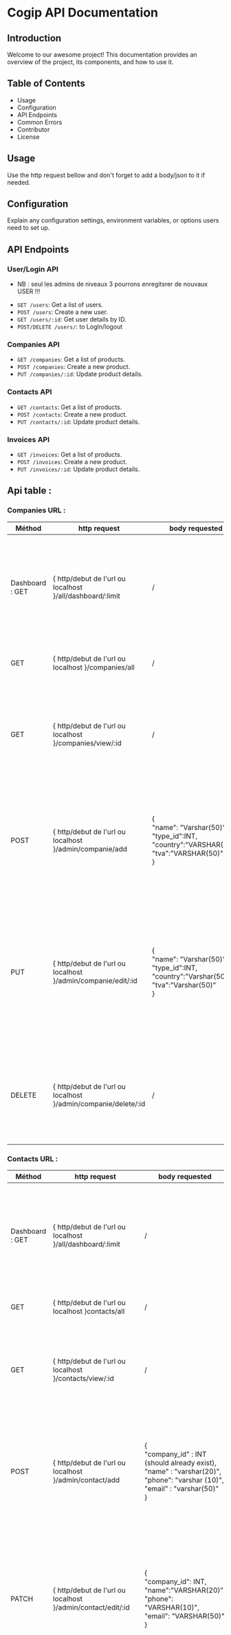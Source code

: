 # Cogip API Documentation

## Introduction
Welcome to our awesome project! This documentation provides an overview of the project, its components, and how to use it.

## Table of Contents
- Usage
- Configuration
- API Endpoints
- Common Errors
- Contributor
- License

## Usage
Use the http request bellow and don't forget to add a body/json to it if needed.

## Configuration
Explain any configuration settings, environment variables, or options users need to set up.

## API Endpoints
### User/Login API
* NB : seul les admins de niveaux 3 pourrons enregitsrer de nouvaux USER !!!
- `GET /users`: Get a list of users.
- `POST /users`: Create a new user.
- `GET /users/:id`: Get user details by ID.
- `POST/DELETE /users/`: to LogIn/logout

### Companies API
- `GET /companies`: Get a list of products.
- `POST /companies`: Create a new product.
- `PUT /companies/:id`: Update product details.

### Contacts API
- `GET /contacts`: Get a list of products.
- `POST /contacts`: Create a new product.
- `PUT /contacts/:id`: Update product details.

### Invoices API
- `GET /invoices`: Get a list of products.
- `POST /invoices`: Create a new product.
- `PUT /invoices/:id`: Update product details.

## Api table :
### Companies URL :
|    Méthod    |   http request  | body requested  |     exemple     |     explication     |
| ------------------------ | --------------- | --------------- | --------------- | ------------------- |
|  Dashboard : GET  | { http/debut de l'url ou localhost }/all/dashboard/:limit  |  /  | http://localhost:5000/dashboard/5   | renvoie une liste avec la limite imposer <br> si vous remplacer : limite par 5 vous aurez :<br> 5 compagnies, 5 contacts, 5 factures. |
|   GET   | { http/debut de l'url ou localhost }/companies/all  |  /  |  /  | ici vous récupérez toutes les compagnies . |
|   GET   | { http/debut de l'url ou localhost }/companies/view/:id  |  /  | http://localhost:5000/companies/view/3 | ici vous récupererz la (une seul) compagnie de votre choix en remplacent :id <br> par le id de la compagnie. |
|   POST  | { http/debut de l'url ou localhost }/admin/companie/add  | {<br>"name": "Varshar(50)",<br>"type_id":INT,<br>"country":"VARSHAR(50)",<br>"tva":"VARSHAR(50)"<br>}   | {<br>"name": "Match Sa",<br>"type_id":1,<br>"country":"Belgique",<br>"tva":"BE8888888888"<br>} | Method POST donc il faut envoyer un ficher json quand<br> vous faite la request voir body requested et exemple pour vous aider. |
|   PUT   | { http/debut de l'url ou localhost }/admin/companie/edit/:id | {<br>"name": "Varshar(50)",<br>"type_id":INT,<br>"country":"Varshar(50)",<br>"tva":"Varshar(50)"<br>}   | {<br>"name": "Match Sa",<br>"type_id":1,<br>"country":"Belgique",<br>"tva":"BE8888888888"<br>} | Même chose que celui d'au-dessus donc il faut bien envoyer un body/json et ne pas oublier de remplacer :id dans l'URL par l'id de la compagnie ou vous remplacez les infos. |
| DELETE  | { http/debut de l'url ou localhost }/admin/companie/delete/:id |  /  |  /  | Requête DELETE donc pas de body mais ne pas oublier de faire remplacer :id par l'id de la compagnie. |

### Contacts URL :
|    Méthod    |   http request  | body requested  |     exemple     |     explication     |
| ------------------------ | --------------- | --------------- | --------------- | ------------------- |
|  Dashboard : GET  | { http/debut de l'url ou localhost }/all/dashboard/:limit |  /  | http://localhost:5000/dashboard/:limit   | renvoie une liste avec la limite imposer <br> si vous remplacer : limite par 5 vous aurez :<br> 5 compagnies, 5 contacts, 5 factures. |
|   GET   | { http/debut de l'url ou localhost }contacts/all |  /  |  /  | ici vous récupérez tous les contacts . |
|   GET   | { http/debut de l'url ou localhost }/contacts/view/:id  |  /  | http://localhost:5000/companies/view/3 | ici vous récuperez le (un seul) contact de votre choix en remplacent :id <br> par le id du contact. |
|   POST  | { http/debut de l'url ou localhost }/admin/contact/add | {<br>"company_id" : INT (should already exist),<br>"name" : "varshar(20)",<br>"phone": "varshar (10)",<br>"email" : "varshar(50)"<br>}   | {<br>"company_id" : 1,<br>"name" : "iliess",<br>"phone" : "0499999999",<br>"email" : "iliessnani2@gmail.com"<br>} | Method POST donc il faut envoyer un ficher json quand<br> vous faite la request voir body requested et exemple pour vous aider. |
|  PATCH  | { http/debut de l'url ou localhost }/admin/contact/edit/:id | {<br>"company_id": INT,<br>"name":"VARSHAR(20)",<br>"phone": "VARSHAR(10)",<br>"email": "VARSHAR(50)"<br>}   | {<br>"company_id" : 1,<br>"name" : "iliess",<br>"phone" : "0499999999",<br>"email" : "iliessnani2@gmail.com"<br>} | Même chose que celui d'au-dessus donc il faut bien envoyer un body/json et ne pas oublier de remplacer :id dans l'URL par l'id du contact ou vous remplacez les infos. |
| DELETE  | { http/debut de l'url ou localhost }/admin/contact/delete/:id |  /  |  /  | Requête DELETE donc pas de body mais ne pas oublier de faire remplacer :id par l'id du contact. |

### Invoices URL :
|    Méthod    |   http request  | body requested  |     exemple     |     explication     |
| ------------------------ | --------------- | --------------- | --------------- | ------------------- |
|  Dashboard : GET  | { http/debut de l'url ou localhost }/all/dashboard/:limit |  /  | http://localhost:5000/dashboard/5   | renvoie une liste avec la limite imposer <br> si vous remplacer : limite par 5 vous aurez :<br> 5 compagnies, 5 contacts, 5 factures. |
|   GET   | { http/debut de l'url ou localhost }/invoices/all |  /  |  /  | ici vous récupérez toute les factures . |
|   GET   | { http/debut de l'url ou localhost }/invoices/view/:id  |  /  | http://localhost:5000/companies/view/3 | ici vous récuperez la (une seul) facture de votre choix en remplacent :id <br> par le id de la facture. |
|   POST  | { http/debut de l'url ou localhost }/admin/invoice/add | {<br>"compagny_id" : INT <br>} | {<br>"compagny_id" : INT <br>} | Method POST donc il faut envoyer un ficher json quand<br> vous faite la request voir body requested et exemple pour vous aider. |
|  PATCH  | { http/debut de l'url ou localhost }/admin/invoice/edit/:id | {<br>"compagny_id" : INT <br>}  | {<br>"compagny_id" : INT <br>} | Même chose que celui d'au-dessus donc il faut bien envoyer un body/json et ne pas oublier de remplacer :id dans l'URL par l'id de la facture ou vous remplacez les infos. |
| DELETE  | { http/debut de l'url ou localhost }/admin/invoice/delete/:id |  /  |  /  | Requête DELETE donc pas de body mais ne pas oublier de faire remplacer :id par l'id de la facture. |


### User/login/logout URL :
|    Méthod    |   http request  | body requested  |     exemple     |     explication     |
| --------------- | --------------- | --------------- | --------------- | ------------------- |
|    POST    |    { http/debut de l'url ou localhost }/admin/api/user/add    |   {<br>"username":"Varshar(20)",<br>"password":"Varshar(20)",<br>"firstname":Varshar(20)",<br>"lastname":"Varshar(20)",<br>"email":"varshar(50)",<br>"role":INT<br>}   |    {<br>"username":"iliess",<br>"password":"password123",<br>"firstname":"iliess",<br>"lastname":"abdelmadjid",<br>"email":"iliess@email.com",<br>"role":3<br>}    |   Pour cette requète vous n'êtes pas obliger d'envoyer un body avec toute les infos,<br> les seul infos importante sont le "username" et "password".<br> NB : respectez l'orthographe des mots entre guillemet "role" = "role" != "Role".   |
|    POST   |    { http/debut de l'url ou localhost }/login    |   {<br>"user":"Varshar(20)",<br>"password":"Varshar(20)"<br>}  |    {<br>"user":"iliess",<br>"password":"password123"<br>}    |   Ici, lorsque vous vous connectez (logIn), si le nom d’utilisateur (username) et le mot de passe (password) sont corrects, vous recevrez en retour un jeton (token). Vous devrez ajouter ce dernier à votre URL. Ce jeton servira à déterminer votre niveau d’administration et si vous avez les droits d’exécuter telle ou telle action.    |
|   GET   |    http://localhost:5000/admin/{key}/user/view    |   /  |    http://localhost:5000/admin/api/user/view    |   ici ça vous retourneras tout les users leurs infos ainsi que leur "niveau d'admin"    |
<!-- |   (methode)     |    (http request)    |   (body requested)  |    (exemple)    |   (explication)    | -->

### Common Errors

| Status Code               | Description                                                           | Response                                                          |
|---------------------------|-----------------------------------------------------------------------|-------------------------------------------------------------------|
| 400 Bad Request           | The server could not understand the request due to invalid syntax.    | `json { "status": "error", "message": "Bad Request" }`            |
| 404 Not Found             | The server can not find the requested resource.                       | `json { "status": "error", "message": "Not Found" }`              |
| 500 Internal Server Error | The server has encountered a situation it doesn't know how to handle. | `json { "status": "error", "message": "Internal Server Error" }`  |

## Contributor
- Ludovic /Github : https://github.com/ludoviclacroix82
- Adrien.C /Github : https://github.com/AdCa09
- Iliess /Github : https://github.com/Iliess-A

## License
No license project devloped to improve our backend skills.
